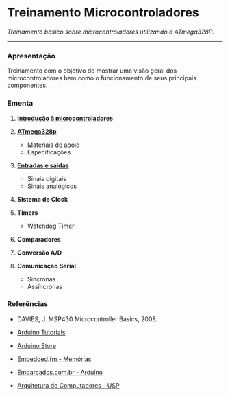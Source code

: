# Treinamento Microcontroladores

*Treinamento básico sobre microcontroladores utilizando o ATmega328P.*

---

### Apresentação

Treinamento com o objetivo de mostrar uma visão geral dos microcontroladores bem como o funcionamento de seus principais componentes.

### Ementa

1. **[Introdução à microcontroladores](/Aulas/01-introducao-a-microcontroladores.md)**

2. **[ATmega328p](/Aulas/02-atmega328p.md)**
    - Materiais de apoio
    - Especificações

3. **[Entradas e saídas](/Aulas/03-entradas-e-saidas.md)**
    - Sinais digitais
    - Sinais analógicos

4. **Sistema de Clock**

5. **Timers**
    - Watchdog Timer

6. **Comparadores**

7. **Conversão A/D**

8. **Comunicação Serial**
    - Síncronas
    - Assíncronas

### Referências

- DAVIES, J. MSP430 Microcontroller Basics, 2008.

- [Arduino Tutorials](https://www.arduino.cc/en/Tutorial/Foundations)

- [Arduino Store](https://store.arduino.cc/usa/arduino-uno-rev3)

- [Embedded.fm - Memórias](https://embedded.fm/blog/2016/3/1/embedded-wednesdays-thanks-for-the-memories)

- [Embarcados.com.br - Arduíno](https://www.embarcados.com.br/lendo-e-escrevendo-nos-pinos-do-arduino/)

- [Arquitetura de Computadores - USP](https://www.ime.usp.br/~song/mac344/)